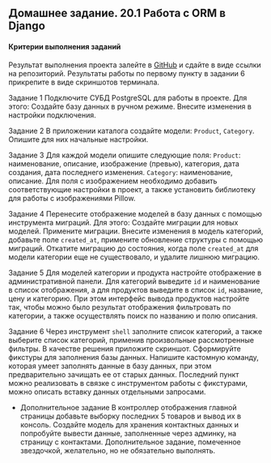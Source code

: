 Домашнее задание. 20.1 Работа с ORM в Django
----------------------------------------------------------------

#### Критерии выполнения заданий

Результат выполнения проекта залейте в [GitHub](https://github.com) и сдайте в виде ссылки на репозиторий.
Результаты работы по первому пункту в задании 6 прикрепите в виде скриншотов терминала.

Задание 1
Подключите СУБД PostgreSQL для работы в проекте. Для этого:
Создайте базу данных в ручном режиме.
Внесите изменения в настройки подключения.

Задание 2
В приложении каталога создайте модели: `Product`, `Category`.
Опишите для них начальные настройки.

Задание 3
Для каждой модели опишите следующие поля:
`Product`: наименование, описание, изображение (превью), категория, дата создания, дата последнего изменения.
`Category`: наименование, описание.
Для поля с изображением необходимо добавить соответствующие настройки в проект, а также установить библиотеку для работы с изображениями 
Pillow.

Задание 4
Перенесите отображение моделей в базу данных с помощью инструмента миграций. Для этого:
Создайте миграции для новых моделей.
Примените миграции.
Внесите изменения в модель категорий, добавьте поле `created_at`, примените обновление структуры с помощью миграций.
Откатите миграцию до состояния, когда поле `created_at` для модели категории еще не существовало, и удалите лишнюю миграцию.

Задание 5
Для моделей категории и продукта настройте отображение в административной панели. Для категорий выведите `id` и наименование в список отображения,
а для продуктов выведите в список `id`, название, цену и категорию.
При этом интерфейс вывода продуктов настройте так, чтобы можно было результат отображения фильтровать по категории,
а также осуществлять поиск по названию и полю описания.

Задание 6
Через инструмент `shell` заполните список категорий, а также выберите список категорий, применив произвольные рассмотренные фильтры.
В качестве решения приложите скриншот.
Сформируйте фикстуры для заполнения базы данных.
Напишите кастомную команду, которая умеет заполнять данные в базу данных, при этом предварительно зачищать ее от старых данных.
Последний пункт можно реализовать в связке с инструментом работы с фикстурами, можно описать вставку данных отдельными запросами.

* Дополнительное задание
В контроллер отображения главной страницы добавьте выборку последних 5 товаров и вывод их в консоль.
Создайте модель для хранения контактных данных и попробуйте вывести данные, заполненные через админку, на страницу с контактами.
Дополнительное задание, помеченное звездочкой, желательно, но не обязательно выполнять.